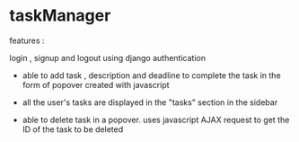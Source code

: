 # taskManager
features :







login , signup and logout using django authentication








* able to add task , description and deadline to complete the task in the form of popover created with javascript










* all the user's tasks are displayed in the "tasks" section in the sidebar
* able to delete task in a popover. uses javascript AJAX request to get the ID of the task to be deleted










